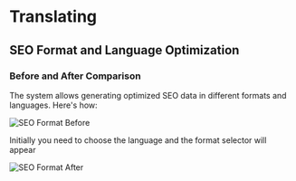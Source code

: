 # Translating

## SEO Format and Language Optimization

### Before and After Comparison

The system allows generating optimized SEO data in different formats and languages. Here's how:

![SEO Format Before](/img/seo-format-before.png)

Initially you need to choose the language and the format selector will appear

![SEO Format After](/img/seo-format-after.png)